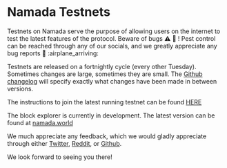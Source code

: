 # Namada Testnets

Testnets on Namada serve the purpose of allowing users on the internet to test the latest features of the protocol. Beware of bugs :warning: :ant: ! Pest control can be reached through any of our socials, and we greatly appreciate any bug reports :eyes: :airplane_arriving: 

Testnets are released on a fortnightly cycle (every other Tuesday). Sometimes changes are large, sometimes they are small. The [Github changelog](https://github.com/anoma/namada/tree/main/.changelog) will specify exactly what changes have been made in between versions.

The instructions to join the latest running testnet can be found [HERE](https://hackmd.io/WDhESkCeSWepuki1F1scxg)

The block explorer is currently in development. The latest version can be found at [namada.world](https://namada.world/)

We much appreciate any feedback, which we would gladly appreciate through either [Twitter](https://twitter.com/namadanetwork), [Reddit](https://www.reddit.com/r/namada), or [Github](https://github.com/anoma/namada/issues). 

We look forward to seeing you there!